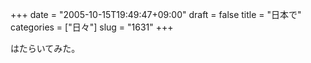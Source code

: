 +++
date = "2005-10-15T19:49:47+09:00"
draft = false
title = "日本で"
categories = ["日々"]
slug = "1631"
+++

はたらいてみた。
